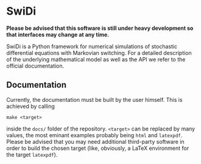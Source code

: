 # SwiDi

**Please be advised that this software is still under heavy development so that interfaces may change at any time.**

SwiDi is a Python framework for numerical simulations of stochastic differential equations with Markovian switching. For
a detailed description of the underlying mathematical model as well as the API we refer to the official documentation.

## Documentation

Currently, the documentation must be built by the user himself. This is achieved by calling
  
    make <target>
    
inside the `docs/` folder of the repository. `<target>` can be replaced by many values, the most eminant examples 
probably being `html` and `latexpdf`. Please be advised that you may need additional third-party software in order to
build the chosen target (like, obviously, a LaTeX environment for the target `latexpdf`). 